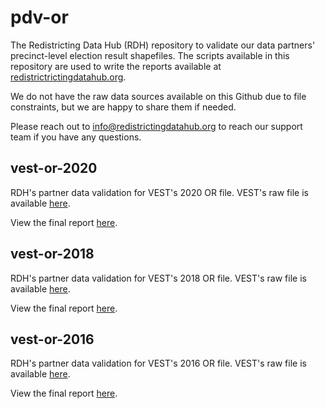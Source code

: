 # pdv-or

The Redistricting Data Hub (RDH) repository to validate our data partners' precinct-level election result shapefiles. The scripts available in this repository are used to write the reports available at [redistrictrictingdatahub.org]([https://redistrictingdatahub.org/](https://redistrictingdatahub.org/)). 

We do not have the raw data sources available on this Github due to file constraints, but we are happy to share them if needed. 

Please reach out to info@redistrictingdatahub.org to reach our support team if you have any questions. 

## vest-or-2020

RDH's partner data validation for VEST's 2020 OR file. VEST's raw file is available [here](https://dataverse.harvard.edu/file.xhtml?fileId=5194704&version=24.0).

View the final report [here](https://redistrictingdatahub.org/dataset/vest-2020-oregon-precinct-and-election-results/).

## vest-or-2018

RDH's partner data validation for VEST's 2018 OR file. VEST's raw file is available [here](https://dataverse.harvard.edu/file.xhtml?fileId=5194702&version=49.0).

View the final report [here](https://redistrictingdatahub.org/dataset/vest-2018-oregon-precinct-and-election-results/).

## vest-or-2016

RDH's partner data validation for VEST's 2016 OR file. VEST's raw file is available [here](https://dataverse.harvard.edu/file.xhtml?persistentId=doi:10.7910/DVN/NH5S2I/CEN9OL&version=66.0).

View the final report [here](https://redistrictingdatahub.org/dataset/vest-2016-oregon-precinct-and-election-results/).
